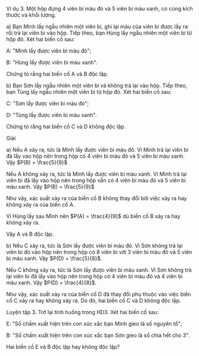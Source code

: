 Ví dụ 3. Một hộp đựng 4 viên bi màu đỏ và 5 viên bi màu xanh, có cùng kích thước và khối lượng.

a) Bạn Minh lấy ngẫu nhiên một viên bi, ghi lại màu của viên bi được lấy ra rồi trả lại viên bi vào hộp. Tiếp theo, bạn Hùng lấy ngẫu nhiên một viên bi từ hộp đó. Xét hai biến cố sau:

A: "Minh lấy được viên bi màu đỏ";

B: "Hùng lấy được viên bi màu xanh".

Chứng tỏ rằng hai biến cố A và B độc lập.

b) Bạn Sơn lấy ngẫu nhiên một viên bi và không trả lại vào hộp. Tiếp theo, bạn Tùng lấy ngẫu nhiên một viên bi từ hộp đó. Xét hai biến cố sau:

C: "Sơn lấy được viên bi màu đỏ";

D: "Tùng lấy được viên bi màu xanh".

Chứng tỏ rằng hai biến cố C và D không độc lập.

Giải

a) Nếu A xảy ra, tức là Minh lấy được viên bi màu đỏ. Vì Minh trả lại viên bi đã lấy vào hộp nên trong hộp có 4 viên bi màu đỏ và 5 viên bi màu xanh. Vậy $P(B) = \frac{5}{9}$

Nếu A không xảy ra, tức là Minh lấy được viên bi màu xanh. Vì Minh trả lại viên bi đã lấy vào hộp nên trong hộp vẫn có 4 viên bi màu đỏ và 5 viên bi màu xanh. Vậy $P(B) = \frac{5}{9}$

Như vậy, xác suất xảy ra của biến cố B không thay đổi bởi việc xảy ra hay không xảy ra của biến cố A.

Vì Hùng lấy sau Minh nên $P(A) = \frac{4}{9}$ dù biến cố B xảy ra hay không xảy ra.

Vậy A và B độc lập.

b) Nếu C xảy ra, tức là Sơn lấy được viên bi màu đỏ. Vì Sơn không trả lại viên bi đó vào hộp nên trong hộp có 8 viên bi với 3 viên bi màu đỏ và 5 viên bi màu xanh. Vậy $P(D) = \frac{5}{8}$.

Nếu C không xảy ra, tức là Sơn lấy được viên bi màu xanh. Vì Sơn không trả lại viên bi đã lấy vào hộp nên trong hộp có 4 viên bi màu đỏ và 4 viên bi màu xanh. Vậy $P(D) = \frac{4}{8}$.

Như vậy, xác suất xảy ra của biến cố D đã thay đổi phụ thuộc vào việc biến cố C xảy ra hay không xảy ra. Do đó, hai biến cố C và D không độc lập.

Luyện tập 3. Trở lại tình huống trong HD3. Xét hai biến cố sau:

E: "Số chấm xuất hiện trên con xúc xắc bạn Minh gieo là số nguyên tố";

B: "Số chấm xuất hiện trên con xúc xắc bạn Sơn gieo là số chia hết cho 3".

Hai biến cố E và B độc lập hay không độc lập?